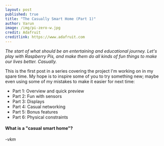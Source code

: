 ```yaml
---
layout: post
published: true
title: "The Casually Smart Home (Part 1)"
author: Varun
image: /img/pi-zero-w.jpg
credit: Adafruit
creditlink: https://www.adafruit.com
---
```


_The start of what should be an entertaining and educational journey. Let's play with Raspberry Pis, and make them do all kinds of fun things to make our lives better. Casually._

This is the first post in a series covering the project I'm working on in my spare time. My hope is to inspire some of you to try something new; maybe even using some of my mistakes to make it easier for next time:

* Part 1: Overview and quick preview
* Part 2: Fun with sensors
* Part 3: Displays
* Part 4: Casual networking
* Part 5: Bonus features
* Part 6: Physical constraints

#### What is a "casual smart home"?

*-vkm*